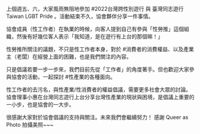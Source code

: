 ---
---
上個週五、六，大家風雨無阻地參加
#2022台灣跨性別遊行 與 臺灣同志遊行 Taiwan LGBT Pride 。活動結束不久，協會夥伴分享一件事情。

協會成員（性工作者）在執業的時候，向客人提到自己有參與「性勞推」這個組織，然後有好幾位客人表示「我知道，是在遊行有上台的那個嘛！」

性勞推所關注的議題，不只是性工作者本身，對於 #消費者的消費權益、以及產業主（老闆）在經營上面的困難，也是我們關注的內容。

只是倡議若要一步一步來，我們目前先從「工作者」的角度著手。但也歡迎大家參與協會的活動，一起探討 #性產業的各種面向。

性工作者的去污名，與性產業/性消費者的權益倡議，需要更多社會大眾的討論。協會理事小惠在台灣同志遊行上台分享台灣性產業的現狀與困境，是倡議上重要的一小步，也是協會的一大步。

很感謝大家對於協會倡議的支持與關注。未來我們會繼續努力！
感謝 Queer as Photo  ​拍攝美照~~~